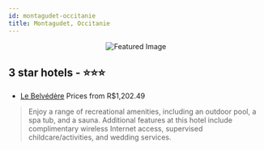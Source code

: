 ```yaml
---
id: montagudet-occitanie
title: Montagudet, Occitanie
---
```


<center><img src="https://i.travelapi.com/hotels/3000000/2800000/2794600/2794597/88b60655_z.jpg" alt="Featured Image" /></center>


##  3 star hotels - ⭐️⭐️⭐️

-    [Le Belvédère](https://www.hurb.com/br/hotels/montagudet/le-belvedere-JNP-JP349962?cmp=18055) Prices from R$1,202.49
   > Enjoy a range of recreational amenities, including an outdoor pool, a spa tub, and a sauna. Additional features at this hotel include complimentary wireless Internet access, supervised childcare/activities, and wedding services.
